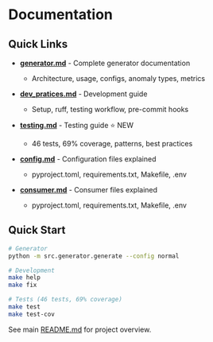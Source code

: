 # Documentation

## Quick Links

- **[generator.md](generator.md)** - Complete generator documentation
  - Architecture, usage, configs, anomaly types, metrics
  
- **[dev_pratices.md](dev_pratices.md)** - Development guide
  - Setup, ruff, testing workflow, pre-commit hooks
  
- **[testing.md](testing.md)** - Testing guide ⭐ NEW
  - 46 tests, 69% coverage, patterns, best practices
  
- **[config.md](config.md)** - Configuration files explained
  - pyproject.toml, requirements.txt, Makefile, .env
  
- **[consumer.md](consumer.md)** - Consumer files explained
  - pyproject.toml, requirements.txt, Makefile, .env


## Quick Start

```bash
# Generator
python -m src.generator.generate --config normal

# Development
make help
make fix

# Tests (46 tests, 69% coverage)
make test
make test-cov
```

See main [README.md](../README.md) for project overview.
